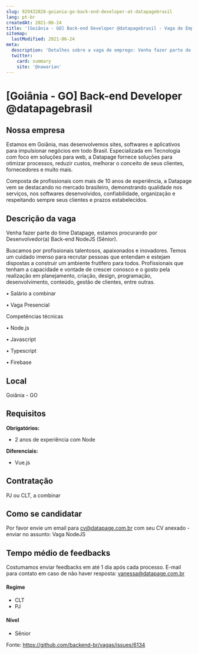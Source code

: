 ```yaml
---
slug: 929432828-goiania-go-back-end-developer-at-datapagebrasil
lang: pt-br
createdAt: 2021-06-24
title: '[Goiânia - GO] Back-end Developer @datapagebrasil - Vaga de Emprego'
sitemap:
  lastModified: 2021-06-24
meta:
  description: 'Detalhes sobre a vaga de emprego: Venha fazer parte do time Datapage, estamos procurando por Desenvolvedor(a) Back-end NodeJS (Sênior). Buscamos por profissionais talentosos, apaixonados e inovadores. Temos um cuidado imenso para recrutar pessoas que entendam e estejam dispostas a construir um ambiente frutífero para todos. Profissionais que tenham a capacidade e vontade de crescer conosco e o gosto pela realização em planejamento, criação, design, programação, desenvolvimento, conteúdo, gestão de clientes, entre outras. • Salário a combinar • Vaga Presencial Competências técnicas • Node.js • Javascript • Typescript • Firebase'
  twitter:
    card: summary
    site: '@nawarian'
---
```


# [Goiânia - GO] Back-end Developer @datapagebrasil

## Nossa empresa

Estamos em Goiânia, mas desenvolvemos sites, softwares e aplicativos para impulsionar negócios em todo Brasil. Especializada em Tecnologia com foco em soluções para web, a Datapage fornece soluções para otimizar processos, reduzir custos, melhorar o conceito de seus clientes, fornecedores e muito mais.

Composta de profissionais com mais de 10 anos de experiência, a Datapage vem se destacando no mercado brasileiro, demonstrando qualidade nos serviços, nos softwares desenvolvidos, confiabilidade, organização e respeitando sempre seus clientes e prazos estabelecidos.

## Descrição da vaga

Venha fazer parte do time Datapage, estamos procurando por Desenvolvedor(a) Back-end NodeJS (Sênior).

Buscamos por profissionais talentosos, apaixonados e inovadores. Temos um cuidado imenso para recrutar pessoas que entendam e estejam dispostas a construir um ambiente frutífero para todos. Profissionais que tenham a capacidade e vontade de crescer conosco e o gosto pela realização em planejamento, criação, design, programação, desenvolvimento, conteúdo, gestão de clientes, entre outras.

• Salário a combinar

• Vaga Presencial

Competências técnicas

• Node.js

• Javascript

• Typescript

• Firebase


## Local

Goiânia - GO

## Requisitos

**Obrigatórios:**
- 2 anos de experiência com Node


**Diferenciais:**
- Vue.js

## Contratação

PJ ou CLT, a combinar

## Como se candidatar

Por favor envie um email para cv@datapage.com.br com seu CV anexado - enviar no assunto: Vaga NodeJS

## Tempo médio de feedbacks

Costumamos enviar feedbacks em até 1 dia após cada processo.
E-mail para contato em caso de não haver resposta: vanessa@datapage.com.br

#### Regime
- CLT
- PJ

#### Nível
- Sênior




Fonte: https://github.com/backend-br/vagas/issues/6134